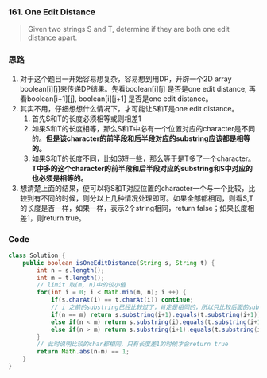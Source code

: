### 161. One Edit Distance

> Given two strings S and T, determine if they are both one edit distance apart.

### 思路

1. 对于这个题目一开始容易想复杂，容易想到用DP，开辟一个2D array boolean\[i\]\[j\]来传递DP结果。先看boolean\[i\]\[j\] 是否是one edit distance, 再看boolean\[i+1\]\[j\], boolean\[i\]\[j+1\] 是否是one edit distance。
2. 其实不用，仔细想想什么情况下，才可能让S和T是one edit distance。
   1. 首先S和T的长度必须相等或则相差1
   2. 如果S和T的长度相等，那么S和T中必有一个位置对应的character是不同的。**但是该character的前半段和后半段对应的substring应该都是相等的。**
   3. 如果S和T的长度不同，比如S短一些，那么等于是T多了一个character。**T中多的这个character的前半段和后半段对应的substring和S中对应的也必须是相等的。**
3. 想清楚上面的结果，便可以将S和T对应位置的character一个与一个比较，比较到有不同的时候，则分以上几种情况处理即可。如果全部都相同，则看S,T的长度是否一样，如果一样，表示2个string相同，return false；如果长度相差1，则return true。

### Code

```java
class Solution {
    public boolean isOneEditDistance(String s, String t) {
        int n = s.length();
        int m = t.length();
        // limit 取(m, n)中的较小值
        for(int i = 0; i < Math.min(m, n); i ++) {
            if(s.charAt(i) == t.charAt(i)) continue;
            // i 之前的substring已经比较过了，肯定是相同的，所以只比较后面的substring即可
            if(n == m) return s.substring(i+1).equals(t.substring(i+1));
            else if(n < m) return s.substring(i).equals(t.substring(i+1));
            else if(n > m) return s.substring(i+1).equals(t.substring(i));
        }
        // 此时说明比较的char都相同，只有长度差1的时候才会return true
        return Math.abs(n-m) == 1;
    }
}
```



